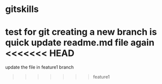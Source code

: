 # gitskills
test for git
creating a new branch is quick
update readme.md file again
<<<<<<< HEAD
=======
update the file in feature1 branch
>>>>>>> feature1
